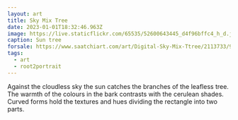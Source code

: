 ```yaml
---
layout: art
title: Sky Mix Tree
date: 2023-01-01T18:32:46.963Z
image: https://live.staticflickr.com/65535/52600643445_d4f96bffc4_h_d.jpg
caption: Sun tree
forsale: https://www.saatchiart.com/art/Digital-Sky-Mix-Ttree/2113733/9998663/view
tags:
  - art
  - root2portrait
---
```

Against the cloudless sky the sun catches the branches of the leafless tree. The warmth of the colours in the bark contrasts with the cerulean shades. Curved forms hold the textures and hues dividing the rectangle into two parts.